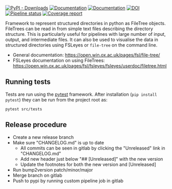 [![PyPI - Downloads](https://img.shields.io/pypi/dm/file-tree)](https://pypi.org/project/file-tree/)
[![Documentation](https://img.shields.io/badge/Documentation-file--tree-blue)](https://open.win.ox.ac.uk/pages/fsl/file-tree/)
[![Documentation](https://img.shields.io/badge/Documentation-fsleyes-blue)](https://open.win.ox.ac.uk/pages/fsl/fsleyes/fsleyes/userdoc/filetree.html)
[![DOI](https://zenodo.org/badge/DOI/10.5281/zenodo.6576809.svg)](https://doi.org/10.5281/zenodo.6576809)
[![Pipeline status](https://git.fmrib.ox.ac.uk/fsl/file-tree/badges/master/pipeline.svg)](https://git.fmrib.ox.ac.uk/fsl/file-tree/-/pipelines)
[![Coverage report](https://git.fmrib.ox.ac.uk/fsl/file-tree/badges/master/coverage.svg)](https://open.win.ox.ac.uk/pages/fsl/file-tree/htmlcov)

Framework to represent structured directories in python as FileTree objects. FileTrees can be read in from simple text files describing the directory structure. This is particularly useful for pipelines with large number of input, output, and intermediate files. It can also be used to visualise the data in structured directories using FSLeyes or `file-tree` on the command line.

- General documentation: https://open.win.ox.ac.uk/pages/fsl/file-tree/
- FSLeyes documentation on using FileTrees: https://open.win.ox.ac.uk/pages/fsl/fsleyes/fsleyes/userdoc/filetree.html 

## Running tests
Tests are run using the [pytest](https://docs.pytest.org) framework. After installation (`pip install pytest`) they can be run from the project root as:
```shell
pytest src/tests
```

## Release procedure
- Create a new release branch
- Make sure "CHANGELOG.md" is up to date
    - All commits can be seen in gitlab by clicking the "Unreleased" link in "CHANGELOG.md"
    - Add new header just below "## [Unreleased]" with the new version
    - Update the footnotes for both the new version and [Unreleased]
- Run bump2version patch/minor/major
- Merge branch on gitlab
- Push to pypi by running custom pipeline job in gitlab
